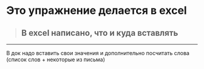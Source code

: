 
# Это упражнение делается в excel
> ## В excel написано, что и куда вставлять
***
В док надо вставить свои значения и дополнительно посчитать слова (список слов + некоторые из письма)